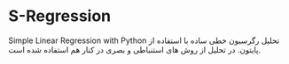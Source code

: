 # S-Regression
Simple Linear Regression with Python
تحلیل رگرسیون خطی ساده با استفاده از پایتون.
در تحلیل از روش های استنباطی و بصری در کنار هم استفاده شده است.
